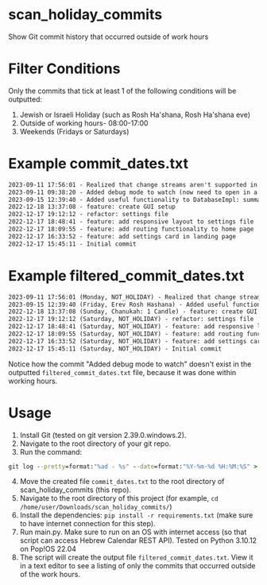 # scan_holiday_commits
Show Git commit history that occurred outside of work hours

# Filter Conditions
Only the commits that tick at least 1 of the following conditions will be outputted:
1. Jewish or Israeli Holiday (such as Rosh Ha'shana, Rosh Ha'shana eve)
2. Outside of working hours- 08:00-17:00
3. Weekends (Fridays or Saturdays)

# Example commit_dates.txt
```txt
2023-09-11 17:56:01 - Realized that change streams aren't supported in MongoDB timeseries collections. We're gonna have to use a regular collection and use create_index so that it's optimized for accessing by timestamp.
2023-09-11 09:38:20 - Added debug mode to watch (now need to open in a separate VS Code window)
2023-09-15 12:39:40 - Added useful functionality to DatabaseImpl: summarize
2022-12-18 13:37:08 - feature: create GUI setup
2022-12-17 19:12:12 - refactor: settings file
2022-12-17 18:48:41 - feature: add responsive layout to settings file
2022-12-17 18:09:55 - feature: add routing functionality to home page
2022-12-17 16:33:52 - feature: add settings card in landing page
2022-12-17 15:45:11 - Initial commit
```

# Example filtered_commit_dates.txt
```txt
2023-09-11 17:56:01 (Monday, NOT_HOLIDAY) - Realized that change streams aren't supported in MongoDB timeseries collections. We're gonna have to use a regular collection and use create_index so that it's optimized for accessing by timestamp.
2023-09-15 12:39:40 (Friday, Erev Rosh Hashana) - Added useful functionality to DatabaseImpl: summarize
2022-12-18 13:37:08 (Sunday, Chanukah: 1 Candle) - feature: create GUI setup
2022-12-17 19:12:12 (Saturday, NOT_HOLIDAY) - refactor: settings file
2022-12-17 18:48:41 (Saturday, NOT_HOLIDAY) - feature: add responsive layout to settings file
2022-12-17 18:09:55 (Saturday, NOT_HOLIDAY) - feature: add routing functionality to home page
2022-12-17 16:33:52 (Saturday, NOT_HOLIDAY) - feature: add settings card in landing page
2022-12-17 15:45:11 (Saturday, NOT_HOLIDAY) - Initial commit
```
Notice how the commit "Added debug mode to watch" doesn't exist in the outputted `filtered_commit_dates.txt` file, because it was done within working hours.

# Usage
1. Install Git (tested on git version 2.39.0.windows.2).
2. Navigate to the root directory of your git repo.
3. Run the command:
```cmd
git log --pretty=format:"%ad - %s" --date=format:"%Y-%m-%d %H:%M:%S" > commit_dates.txt
```
4. Move the created file `commit_dates.txt` to the root directory of scan_holiday_commits (this repo).
5. Navigate to the root directory of this project (for example, `cd /home/user/Downloads/scan_holiday_commits/`)
6. Install the dependencies: `pip install -r requirements.txt` (make sure to have internet connection for this step).
7. Run main.py. Make sure to run on an OS with internet access (so that script can access Hebrew Calendar REST API). Tested on Python 3.10.12 on Pop!OS 22.04
8. The script will create the output file `filtered_commit_dates.txt`. View it in a text editor to see a listing of only the commits that occurred outside of the work hours.
